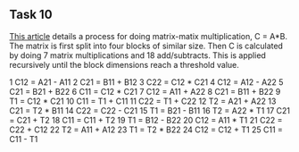 ## Task 10

[This article](https://www.researchgate.net/publication/316511026_Parallel_Algorithms_for_Matrix_Multiplication) details a process for doing matrix-matix multiplication, C = A*B. The matrix is first split into four blocks of similar size. 
Then C is calculated by doing 7 matrix multiplications and 18 add/subtracts. This is applied recursively until the block dimensions reach a
threshold value.

1   C12 = A21 - A11
2   C21 = B11 + B12 
3   C22 = C12 * C21
4   C12 = A12 - A22
5   C21 = B21 + B22
6   C11 = C12 * C21 
7   C12 = A11 + A22 
8   C21 = B11 + B22 
9   T1 = C12 * C21 
10  C11 = T1 + C11 
11  C22 = T1 + C22 
12  T2 = A21 + A22 
13  C21 = T2 * B11 
14  C22 = C22 - C21 
15  T1 = B21 - B11 
16  T2 = A22 * T1 
17  C21 = C21 + T2 
18  C11 = C11 + T2 
19  T1 = B12 - B22 
20  C12 = A11 * T1 
21  C22 = C22 + C12 
22  T2 = A11 + A12 
23  T1 = T2 * B22 
24  C12 = C12 + T1 
25  C11 = C11 - T1

